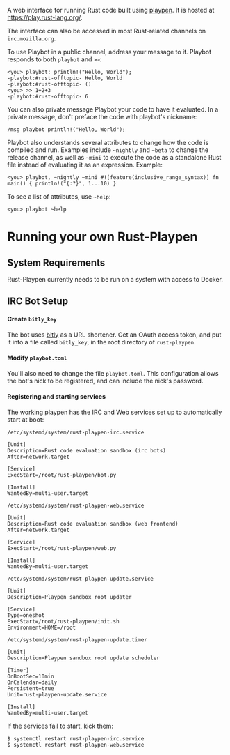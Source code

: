 A web interface for running Rust code built using [playpen][playpen]. It is
hosted at <https://play.rust-lang.org/>.

The interface can also be accessed in most Rust-related channels on
`irc.mozilla.org`.

To use Playbot in a public channel, address your message to it. Playbot
responds to both `playbot` and `>>`:

    <you> playbot: println!("Hello, World");
    -playbot:#rust-offtopic- Hello, World
    -playbot:#rust-offtopic- ()
    <you> >> 1+2+3
    -playbot:#rust-offtopic- 6

You can also private message Playbot your code to have it evaluated. In a
private message, don't preface the code with playbot's nickname:

    /msg playbot println!("Hello, World");

Playbot also understands several attributes to change how the code is compiled
and run. Examples include `~nightly` and `~beta` to change the release channel,
as well as `~mini` to execute the code as a standalone Rust file instead of
evaluating it as an expression. Example:

    <you> playbot, ~nightly ~mini #![feature(inclusive_range_syntax)] fn main() { println!("{:?}", 1...10) }

To see a list of attributes, use `~help`:

    <you> playbot ~help

# Running your own Rust-Playpen

## System Requirements

Rust-Playpen currently needs to be run on a system with access to Docker.

## IRC Bot Setup

#### Create `bitly_key`

The bot uses [bitly](https://bitly.com) as a URL shortener. Get an OAuth access token, and put it into a file called `bitly_key`, in the root directory of `rust-playpen`.

#### Modify `playbot.toml`

You'll also need to change the file `playbot.toml`. This configuration allows
the bot's nick to be registered, and can include the nick's password.

#### Registering and starting services

The working playpen has the IRC and Web services set up to automatically start at boot:

`/etc/systemd/system/rust-playpen-irc.service`

```
[Unit]
Description=Rust code evaluation sandbox (irc bots)
After=network.target

[Service]
ExecStart=/root/rust-playpen/bot.py

[Install]
WantedBy=multi-user.target
```

`/etc/systemd/system/rust-playpen-web.service`

```
[Unit]
Description=Rust code evaluation sandbox (web frontend)
After=network.target

[Service]
ExecStart=/root/rust-playpen/web.py

[Install]
WantedBy=multi-user.target
```

`/etc/systemd/system/rust-playpen-update.service`

```
[Unit]
Description=Playpen sandbox root updater

[Service]
Type=oneshot
ExecStart=/root/rust-playpen/init.sh
Environment=HOME=/root
```

`/etc/systemd/system/rust-playpen-update.timer`

```
[Unit]
Description=Playpen sandbox root update scheduler

[Timer]
OnBootSec=10min
OnCalendar=daily
Persistent=true
Unit=rust-playpen-update.service

[Install]
WantedBy=multi-user.target
```

If the services fail to start, kick them:

```
$ systemctl restart rust-playpen-irc.service
$ systemctl restart rust-playpen-web.service
```

[playpen]: https://github.com/thestinger/playpen

